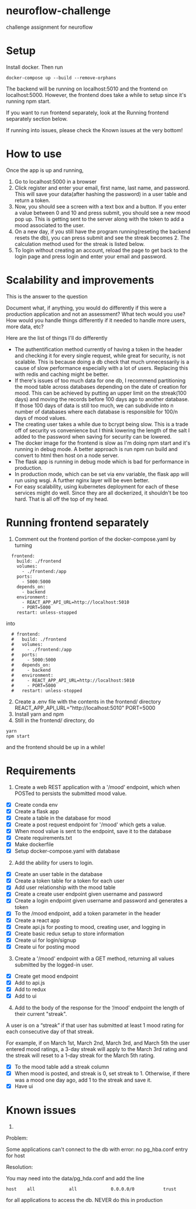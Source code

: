 # neuroflow-challenge
challenge assignment for neuroflow

# Setup

Install docker. Then run
```
docker-compose up --build --remove-orphans
```
The backend will be running on localhost:5010 and the frontend on localhost:5000. However, the frontend does take a while to setup since it's running npm start.

If you want to run frontend separately, look at the Running frontend separately section below.

If running into issues, please check the Known issues at the very bottom!

# How to use

Once the app is up and running, 
1. Go to localhost:5000 in a browser
2. Click register and enter your email, first name, last name, and password. This will save your data(after hashing the password) in a user table and return a token.
3. Now, you should see a screen with a text box and a button. If you enter a value between 0 and 10 and press submit, you should see a new mood pop up. This is getting sent to the server along with the token to add a mood associated to the user.
4. On a new day, if you still have the program running(reseting the backend resets the db), you can press submit and see the streak becomes 2. The calculation method used for the streak is listed below.
5. To login without creating an account, reload the page to get back to the login page and press login and enter your email and password.

# Scalability and improvements
This is the answer to the question

Document what, if anything, you would do differently if this were a production application and
not an assessment? What tech would you use? How would you handle things differently if it
needed to handle more users, more data, etc?

Here are the list of things I'll do differently
- The authentification method currently of having a token in the header and checking it for every single request, while great for security, is not scalable. This is because doing a db check that much unnecessarily is a cause of slow performance especially with a lot of users. Replacing this with redis and caching might be better.
- If there's issues of too much data for one db, I recommend partitioning the mood table across databases depending on the date of creation for mood. This can be achieved by putting an upper limit on the streak(100 days) and moving the records before 100 days ago to another database. If those 100 days of data is still too much, we can subdivide into n number of databases where each database is responsible for 100/n days of mood values.
- The creating user takes a while due to bcrypt being slow. This is a trade off of security vs convenience but I think lowering the length of the salt I added to the password when saving for security can be lowered.
- The docker image for the frontend is slow as I'm doing npm start and it's running in debug mode. A better approach is run npm run build and convert to html then host on a node server.
- The flask app is running in debug mode which is bad for performance in production.
- In production mode, which can be set via env variable, the flask app will run using wsgi. A further nginx layer will be even better.
- For easy scalability, using kubernetes deployment for each of these services might do well. Since they are all dockerized, it shouldn't be too hard.
That is all off the top of my head.
# Running frontend separately
1. Comment out the frontend portion of the docker-compose.yaml by turning
```
  frontend:
    build: ./frontend
    volumes:
      - ./frontend:/app
    ports:
      - 5000:5000
    depends_on:
      - backend
    environment:
      - REACT_APP_API_URL=http://localhost:5010
      - PORT=5000
    restart: unless-stopped
```
into
```
  # frontend:
  #   build: ./frontend
  #   volumes:
  #     - ./frontend:/app
  #   ports:
  #     - 5000:5000
  #   depends_on:
  #     - backend
  #   environment:
  #     - REACT_APP_API_URL=http://localhost:5010
  #     - PORT=5000
  #   restart: unless-stopped
```
2. Create a .env file with the contents in the frontend/ directory
REACT_APP_API_URL="http://localhost:5010"
PORT=5000
3. Install yarn and npm
4. Still in the frontend/ directory, do
```
yarn
npm start
```
and the frontend should be up in a while!

# Requirements
1. Create a web REST application with a '/mood' endpoint, which when POSTed to persists the
submitted mood value.
- [x] Create conda env
- [x] Create a flask app
- [x] Create a table in the database for mood
- [x] Create a post request endpoint for '/mood' which gets a value.
- [x] When mood value is sent to the endpoint, save it to the database
- [x] Create requirements.txt
- [x] Make dockerfile
- [x] Setup docker-compose.yaml with database

2. Add the ability for users to login.
- [x] Create an user table in the database
- [x] Create a token table for a token for each user
- [x] Add user relationship with the mood table
- [x] Create a create user endpoint given username and password
- [x] Create a login endpoint given username and password and generates a token
- [x] To the /mood endpoint, add a token parameter in the header
- [x] Create a react app
- [x] Create api.js for posting to mood, creating user, and logging in
- [x] Create basic redux setup to store information
- [x] Create ui for login/signup
- [x] Create ui for posting mood
3. Create a '/mood' endpoint with a GET method, returning all values submitted by the logged-in
user.
- [x] Create get mood endpoint
- [x] Add to api.js
- [x] Add to redux
- [x] Add to ui
4. Add to the body of the response for the ‘/mood’ endpoint the length of their current "streak".

A user is on a “streak” if that user has submitted at least 1 mood rating for each
consecutive day of that streak.

For example, if on March 1st, March 2nd, March 3rd, and March 5th the user entered
mood ratings, a 3-day streak will apply to the March 3rd rating and the streak will reset to
a 1-day streak for the March 5th rating.

- [x] To the mood table add a streak column
- [x] When mood is posted, and streak is 0, set streak to 1. Otherwise, if there was a mood one day ago, add 1 to the streak and save it.
- [x] Have ui

# Known issues
1. 

Problem:

Some applications can't connect to the db with error: no pg_hba.conf entry for host

Resolution:

You may need into the data/pg_hda.conf and add the line 
```
host    all  	        all  	        0.0.0.0/0           trust
```
for all applications to access the db. NEVER do this in production